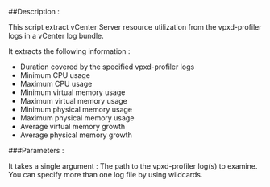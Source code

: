 ##Description :

This script extract vCenter Server resource utilization from the vpxd-profiler logs in a vCenter log bundle.

It extracts the following information :
* Duration covered by the specified vpxd-profiler logs
* Minimum CPU usage
* Maximum CPU usage
* Minimum virtual memory usage
* Maximum virtual memory usage
* Minimum physical memory usage
* Maximum physical memory usage
* Average virtual memory growth
* Average physical memory growth


###Parameters :

It takes a single argument : The path to the vpxd-profiler log(s) to examine. You can specify more than one log file by using wildcards.